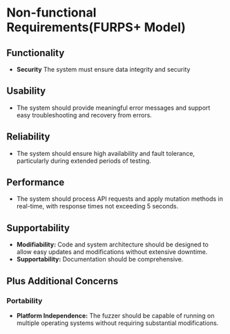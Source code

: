 # Non-functional Requirements(FURPS+ Model)

## Functionality
- **Security** The system must ensure data integrity and security


## Usability
-  The system should provide meaningful error messages and support easy troubleshooting and recovery from errors.

## Reliability
- The system should ensure high availability and fault tolerance, particularly during extended periods of testing.
## Performance
- The system should process API requests and apply mutation methods in real-time, with response times not exceeding 5 seconds.
## Supportability
- **Modifiability:** Code and system architecture should be designed to allow easy updates and modifications without extensive downtime.
- **Supportability:** Documentation should be comprehensive.


## Plus Additional Concerns
### Portability
- **Platform Independence:** The fuzzer should be capable of running on multiple operating systems without requiring substantial modifications.
